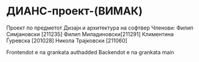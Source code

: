# ДИАНС-проект-(ВИМАК)
Проект по предметот Дизајн и архитектура на софтвер
Членови: Филип Симјановски [211235]
Филип Миладиновски[211291]
Климентина Ѓуревска [201028]
Никола Трајковски [211060]

Frontendot e na grankata authadded
Backendot e na grankata main
